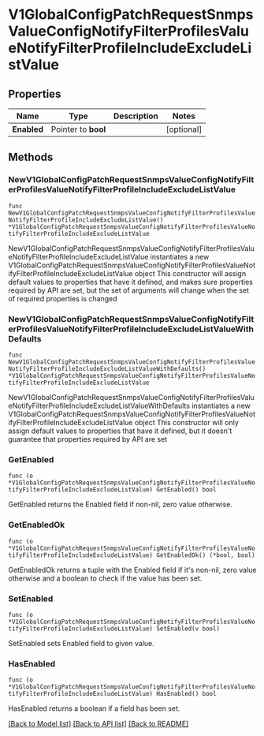 # V1GlobalConfigPatchRequestSnmpsValueConfigNotifyFilterProfilesValueNotifyFilterProfileIncludeExcludeListValue

## Properties

Name | Type | Description | Notes
------------ | ------------- | ------------- | -------------
**Enabled** | Pointer to **bool** |  | [optional] 

## Methods

### NewV1GlobalConfigPatchRequestSnmpsValueConfigNotifyFilterProfilesValueNotifyFilterProfileIncludeExcludeListValue

`func NewV1GlobalConfigPatchRequestSnmpsValueConfigNotifyFilterProfilesValueNotifyFilterProfileIncludeExcludeListValue() *V1GlobalConfigPatchRequestSnmpsValueConfigNotifyFilterProfilesValueNotifyFilterProfileIncludeExcludeListValue`

NewV1GlobalConfigPatchRequestSnmpsValueConfigNotifyFilterProfilesValueNotifyFilterProfileIncludeExcludeListValue instantiates a new V1GlobalConfigPatchRequestSnmpsValueConfigNotifyFilterProfilesValueNotifyFilterProfileIncludeExcludeListValue object
This constructor will assign default values to properties that have it defined,
and makes sure properties required by API are set, but the set of arguments
will change when the set of required properties is changed

### NewV1GlobalConfigPatchRequestSnmpsValueConfigNotifyFilterProfilesValueNotifyFilterProfileIncludeExcludeListValueWithDefaults

`func NewV1GlobalConfigPatchRequestSnmpsValueConfigNotifyFilterProfilesValueNotifyFilterProfileIncludeExcludeListValueWithDefaults() *V1GlobalConfigPatchRequestSnmpsValueConfigNotifyFilterProfilesValueNotifyFilterProfileIncludeExcludeListValue`

NewV1GlobalConfigPatchRequestSnmpsValueConfigNotifyFilterProfilesValueNotifyFilterProfileIncludeExcludeListValueWithDefaults instantiates a new V1GlobalConfigPatchRequestSnmpsValueConfigNotifyFilterProfilesValueNotifyFilterProfileIncludeExcludeListValue object
This constructor will only assign default values to properties that have it defined,
but it doesn't guarantee that properties required by API are set

### GetEnabled

`func (o *V1GlobalConfigPatchRequestSnmpsValueConfigNotifyFilterProfilesValueNotifyFilterProfileIncludeExcludeListValue) GetEnabled() bool`

GetEnabled returns the Enabled field if non-nil, zero value otherwise.

### GetEnabledOk

`func (o *V1GlobalConfigPatchRequestSnmpsValueConfigNotifyFilterProfilesValueNotifyFilterProfileIncludeExcludeListValue) GetEnabledOk() (*bool, bool)`

GetEnabledOk returns a tuple with the Enabled field if it's non-nil, zero value otherwise
and a boolean to check if the value has been set.

### SetEnabled

`func (o *V1GlobalConfigPatchRequestSnmpsValueConfigNotifyFilterProfilesValueNotifyFilterProfileIncludeExcludeListValue) SetEnabled(v bool)`

SetEnabled sets Enabled field to given value.

### HasEnabled

`func (o *V1GlobalConfigPatchRequestSnmpsValueConfigNotifyFilterProfilesValueNotifyFilterProfileIncludeExcludeListValue) HasEnabled() bool`

HasEnabled returns a boolean if a field has been set.


[[Back to Model list]](../README.md#documentation-for-models) [[Back to API list]](../README.md#documentation-for-api-endpoints) [[Back to README]](../README.md)


